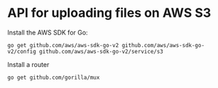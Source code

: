# API for uploading files on AWS S3

Install the AWS SDK for Go:
```
go get github.com/aws/aws-sdk-go-v2 github.com/aws/aws-sdk-go-v2/config github.com/aws/aws-sdk-go-v2/service/s3
```

Install a router
```
go get github.com/gorilla/mux
```
